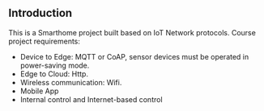 ## Introduction
This is a Smarthome project built based on IoT Network protocols.
Course project requirements:
- Device to Edge: MQTT or CoAP, sensor devices must be operated in power-saving mode.
- Edge to Cloud: Http.
- Wireless communication: Wifi.
- Mobile App
- Internal control and Internet-based control
